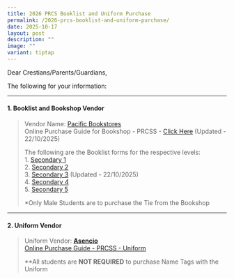 ```yaml
---
title: 2026 PRCS Booklist and Uniform Purchase
permalink: /2026-prcs-booklist-and-uniform-purchase/
date: 2025-10-17
layout: post
description: ""
image: ""
variant: tiptap
---
```

<p>Dear Crestians/Parents/Guardians,</p>
<p>The following for your information:</p>
<hr>
<h4><strong>1. Booklist and Bookshop Vendor</strong></h4>
<blockquote>
<p>Vendor Name: <a href="https://www.pacificbookstores.com/" rel="noopener nofollow" target="_blank">Pacific Bookstores</a>
<br>Online Purchase Guide for Bookshop - PRCSS - <a href="/files/Booklist/2026/PRCSS___PACIFIC_BOOKSTORES_Purchase_Information_2025.pdf" rel="noopener noreferrer nofollow" target="_blank">Click Here</a> (Updated
- 22/10/2025)</p>
<p>The following are the Booklist forms for the respective levels:
<br>1. <a href="/files/Booklist/2026/SEC_1.pdf" rel="noopener noreferrer nofollow" target="_blank">Secondary 1</a>
<br>2. <a href="/files/Booklist/2026/SEC_2.pdf" rel="noopener noreferrer nofollow" target="_blank">Secondary 2</a>
<br>3. <a href="/files/Booklist/2026/SEC_3_WITHOUT_CPA.pdf" rel="noopener nofollow" target="_blank">Secondary 3</a> (Updated
- 22/10/2025)
<br>4. <a href="/files/Booklist/2026/SEC_4.pdf" rel="noopener noreferrer nofollow" target="_blank">Secondary 4</a>
<br>5. <a href="/files/Booklist/2026/SEC_5__NA_.pdf" rel="noopener noreferrer nofollow" target="_blank">Secondary 5</a>
</p>
<p>*Only Male Students are to purchase the Tie from the Bookshop</p>
</blockquote>
<hr>
<h4><strong>2. Uniform Vendor</strong></h4>
<blockquote>
<p>Uniform Vendor: <strong><a href="https://asencio.com.sg/" rel="noopener noreferrer nofollow" target="_blank">Asencio</a></strong>
<br><a href="/files/Booklist/2026/Pasir_Ris_Crest_Secondary_School_online_ordering_guide___08102025.pdf" rel="noopener noreferrer nofollow" target="_blank">Online Purchase Guide - PRCSS - Uniform</a>
</p>
<p>**All students are&nbsp;<strong>NOT REQUIRED</strong>&nbsp;to purchase
Name Tags with the Uniform</p>
</blockquote>
<p></p>
<p></p>
<p></p>